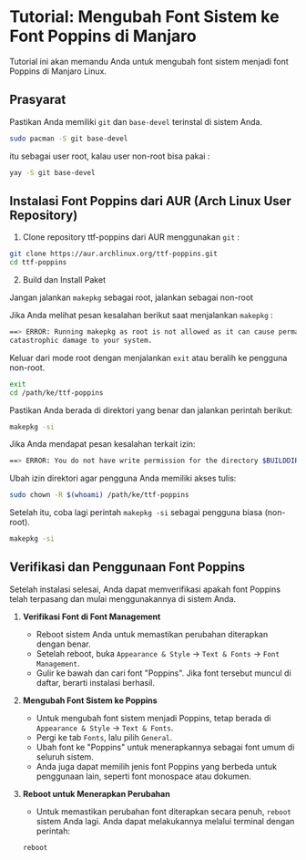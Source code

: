 # Tutorial: Mengubah Font Sistem ke Font Poppins di Manjaro

Tutorial ini akan memandu Anda untuk mengubah font sistem menjadi font Poppins di Manjaro Linux.

## Prasyarat

Pastikan Anda memiliki `git` dan `base-devel` terinstal di sistem Anda.

```bash
sudo pacman -S git base-devel
```
itu sebagai user root, kalau user non-root bisa pakai :
```bash
yay -S git base-devel
```
## Instalasi Font Poppins dari AUR (Arch Linux User Repository)
 1. Clone repository ttf-poppins dari AUR menggunakan `git` :

```bash
git clone https://aur.archlinux.org/ttf-poppins.git
cd ttf-poppins
```
  2. Build dan Install Paket
     
Jangan jalankan `makepkg` sebagai root, jalankan sebagai non-root

Jika Anda melihat pesan kesalahan berikut saat menjalankan `makepkg` :
```bash
==> ERROR: Running makepkg as root is not allowed as it can cause permanent,
catastrophic damage to your system.
```
Keluar dari mode root dengan menjalankan `exit` atau beralih ke pengguna non-root.
```bash
exit
cd /path/ke/ttf-poppins
````
Pastikan Anda berada di direktori yang benar dan jalankan perintah berikut:
```bash
makepkg -si
```
Jika Anda mendapat pesan kesalahan terkait izin:
```bash
==> ERROR: You do not have write permission for the directory $BUILDDIR (/home/user/dir/ttf-poppins).
```
Ubah izin direktori agar pengguna Anda memiliki akses tulis:
```bash
sudo chown -R $(whoami) /path/ke/ttf-poppins
````
Setelah itu, coba lagi perintah `makepkg -si` sebagai pengguna biasa (non-root).
```bash 
makepkg -si
```

## Verifikasi dan Penggunaan Font Poppins

Setelah instalasi selesai, Anda dapat memverifikasi apakah font Poppins telah terpasang dan mulai menggunakannya di sistem Anda.

1. **Verifikasi Font di Font Management**

   - Reboot sistem Anda untuk memastikan perubahan diterapkan dengan benar.
   - Setelah reboot, buka `Appearance & Style` -> `Text & Fonts` -> `Font Management`.
   - Gulir ke bawah dan cari font "Poppins". Jika font tersebut muncul di daftar, berarti instalasi berhasil.

2. **Mengubah Font Sistem ke Poppins**

   - Untuk mengubah font sistem menjadi Poppins, tetap berada di `Appearance & Style` -> `Text & Fonts`.
   - Pergi ke tab `Fonts`, lalu pilih `General`.
   - Ubah font ke "Poppins" untuk menerapkannya sebagai font umum di seluruh sistem.
   - Anda juga dapat memilih jenis font Poppins yang berbeda untuk penggunaan lain, seperti font monospace atau dokumen.

3. **Reboot untuk Menerapkan Perubahan**

   - Untuk memastikan perubahan font diterapkan secara penuh, ```reboot``` sistem Anda lagi. Anda dapat melakukannya melalui terminal dengan perintah:

   ```bash
   reboot
```
